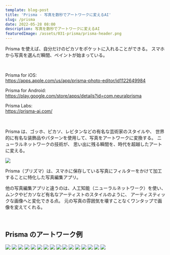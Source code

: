 ```yaml
---
template: blog-post
title: 'Prisma - 写真を数秒でアートワークに変えるAI'
slug: /prisma
date: 2022-05-28 08:00
description: 写真を数秒でアートワークに変えるAI
featuredImage: /assets/031-prisma/prisma-header.png
---
```


Prisma を使えば、自分だけのピカソをポケットに入れることができる。
スマホから写真を選んだ瞬間、ペイントが始まっている。

<br />

Prisma for iOS:  
https://apps.apple.com/us/app/prisma-photo-editor/id1122649984

Prisma for Android:  
https://play.google.com/store/apps/details?id=com.neuralprisma

Prisma Labs:  
https://prisma-ai.com/

<br />

Prisma は、ゴッホ、ピカソ、レビタンなどの有名な芸術家のスタイルや、
世界的に有名な装飾品やパターンを使用して、写真をアートワークに変換する。
ニューラルネットワークの技術が、
思い出に残る瞬間を、時代を超越したアートに変える。

![](./assets/031-prisma/00.png)
<br />

Prisma（プリズマ）は、スマホに保存している写真にフィルターをかけて加工することに特化した写真編集アプリ。

他の写真編集アプリと違うのは、人工知能（ニューラルネットワーク）を使い、
ムンクやピカソなど有名なアーティストのスタイルのように、
アーティスティックな画像へと変化できる点。
元の写真の雰囲気を壊すことなくワンタップで画像を変えてくれる。

<br />

## Prisma のアートワーク例

![](./assets/031-prisma/01.jpg)
![](./assets/031-prisma/02.jpg)
![](./assets/031-prisma/03.jpg)
![](./assets/031-prisma/04.jpg)
![](./assets/031-prisma/05.jpg)
![](./assets/031-prisma/06.jpg)
![](./assets/031-prisma/07.jpg)
![](./assets/031-prisma/08.jpg)
![](./assets/031-prisma/09.jpg)
![](./assets/031-prisma/10.jpg)
![](./assets/031-prisma/11.jpg)
![](./assets/031-prisma/12.jpg)
![](./assets/031-prisma/13.png)
![](./assets/031-prisma/14.jpg)
![](./assets/031-prisma/15.jpg)
![](./assets/031-prisma/16.jpg)
